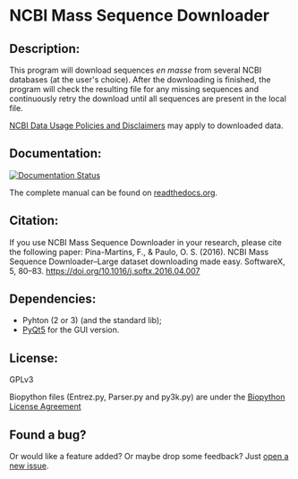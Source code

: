 # NCBI Mass Sequence Downloader


## Description:
This program will download sequences *en masse* from several NCBI databases (at the user's choice).
After the downloading is finished, the program will check the resulting file for any missing sequences and continuously retry the download until all sequences are present in the local file.

[NCBI Data Usage Policies and Disclaimers](https://www.ncbi.nlm.nih.gov/home/about/policies.shtml) may apply to downloaded data.

## Documentation:
[![Documentation Status](https://readthedocs.org/projects/ncbi-mass-sequence-downloader/badge/?version=latest)](http://ncbi-mass-sequence-downloader.readthedocs.io/en/latest/?badge=latest)

The complete manual can be found on [readthedocs.org](http://ncbi-mass-sequence-downloader.readthedocs.io/en/latest/).

## Citation:
If you use NCBI Mass Sequence Downloader in your research, please cite the following paper:
Pina-Martins, F., & Paulo, O. S. (2016). NCBI Mass Sequence Downloader–Large dataset downloading made easy. SoftwareX, 5, 80–83. https://doi.org/10.1016/j.softx.2016.04.007


## Dependencies:
* Pyhton (2 or 3) (and the standard lib);
* [PyQt5](http://www.riverbankcomputing.com/software/pyqt/intro) for the GUI version.


## License:
GPLv3

Biopython files (Entrez.py, Parser.py and py3k.py) are under the [Biopython License Agreement](http://www.biopython.org/DIST/LICENSE)

## Found a bug?
Or would like a feature added? Or maybe drop some feedback?
Just [open a new issue](https://github.com/StuntsPT/NCBI_Mass_Downloader/issues/new).
